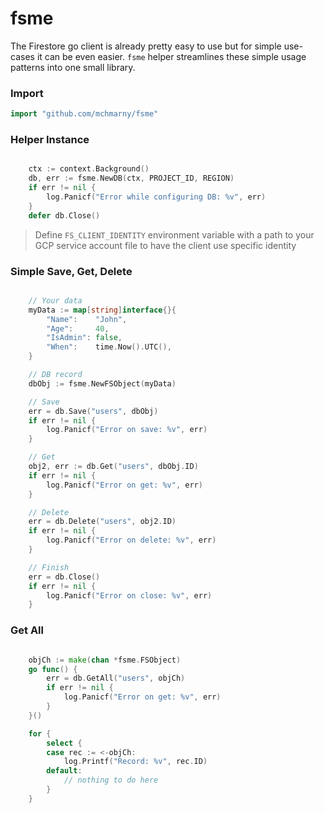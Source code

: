 # fsme

The Firestore go client is already pretty easy to use but for simple use-cases it can be even easier. `fsme` helper streamlines these simple usage patterns into one small library.

### Import

```go
import "github.com/mchmarny/fsme"
```


### Helper Instance

```go

	ctx := context.Background()
	db, err := fsme.NewDB(ctx, PROJECT_ID, REGION)
	if err != nil {
		log.Panicf("Error while configuring DB: %v", err)
	}
	defer db.Close()

```

> Define `FS_CLIENT_IDENTITY` environment variable with a path to your GCP service account file to have the client use specific identity

### Simple Save, Get, Delete

```go

    // Your data
	myData := map[string]interface{}{
		"Name":    "John",
		"Age":     40,
		"IsAdmin": false,
		"When":    time.Now().UTC(),
	}

    // DB record
	dbObj := fsme.NewFSObject(myData)

	// Save
	err = db.Save("users", dbObj)
	if err != nil {
		log.Panicf("Error on save: %v", err)
	}

	// Get
	obj2, err := db.Get("users", dbObj.ID)
	if err != nil {
		log.Panicf("Error on get: %v", err)
	}

	// Delete
	err = db.Delete("users", obj2.ID)
	if err != nil {
		log.Panicf("Error on delete: %v", err)
	}

	// Finish
	err = db.Close()
	if err != nil {
		log.Panicf("Error on close: %v", err)
	}
```

### Get All


```go

	objCh := make(chan *fsme.FSObject)
	go func() {
		err = db.GetAll("users", objCh)
		if err != nil {
			log.Panicf("Error on get: %v", err)
		}
	}()

	for {
		select {
		case rec := <-objCh:
			log.Printf("Record: %v", rec.ID)
		default:
			// nothing to do here
		}
	}

```